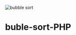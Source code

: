 ![bubble sort](https://user-images.githubusercontent.com/311463/115252224-7dcfe200-a155-11eb-953f-fdd1610aafc0.png)
# buble-sort-PHP
